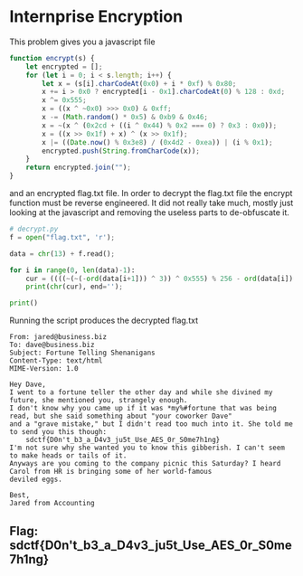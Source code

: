 # Internprise Encryption
This problem gives you a javascript file
```js
function encrypt(s) {
	let encrypted = [];
	for (let i = 0; i < s.length; i++) {
		let x = (s[i].charCodeAt(0x0) + i * 0xf) % 0x80;
		x += i > 0x0 ? encrypted[i - 0x1].charCodeAt(0) % 128 : 0xd;
		x ^= 0x555;
		x = ((x ^ ~0x0) >>> 0x0) & 0xff;
		x -= (Math.random() * 0x5) & 0xb9 & 0x46;
		x = ~(x ^ (0x2cd + ((i ^ 0x44) % 0x2 === 0) ? 0x3 : 0x0));
		x = ((x >> 0x1f) + x) ^ (x >> 0x1f);
		x |= ((Date.now() % 0x3e8) / (0x4d2 - 0xea)) | (i % 0x1);
		encrypted.push(String.fromCharCode(x));
	}
	return encrypted.join("");
}
```
and an encrypted flag.txt file. In order to decrypt the flag.txt file the encrypt function must be reverse engineered. It did not really take much, mostly just looking at the javascript and removing the useless parts to de-obfuscate it.
```python
# decrypt.py
f = open("flag.txt", 'r');

data = chr(13) + f.read();

for i in range(0, len(data)-1):
    cur = ((((~(~(-ord(data[i+1])) ^ 3)) ^ 0x555) % 256 - ord(data[i]) - i * 15) % 128);
    print(chr(cur), end='');

print()
```
Running the script produces the decrypted flag.txt
```
From: jared@business.biz
To: dave@business.biz
Subject: Fortune Telling Shenanigans
Content-Type: text/html
MIME-Version: 1.0

Hey Dave,
I went to a fortune teller the other day and while she divined my future, she mentioned you, strangely enough. 
I don't know why you came up if it was *my%#fortune that was being read, but she said something about "your coworker Dave"
and a "grave mistake," but I didn't read too much into it. She told me to send you this though: 
	sdctf{D0n't_b3_a_D4v3_ju5t_Use_AES_0r_S0me7h1ng}
I'm not sure why she wanted you to know this gibberish. I can't seem to make heads or tails of it.
Anyways are you coming to the company picnic this Saturday? I heard Carol from HR is bringing some of her world-famous 
deviled eggs.

Best, 
Jared from Accounting
```
## Flag: sdctf{D0n't_b3_a_D4v3_ju5t_Use_AES_0r_S0me7h1ng}